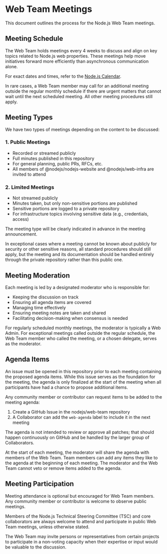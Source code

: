 # Web Team Meetings

This document outlines the process for the Node.js Web Team meetings.

## Meeting Schedule

The Web Team holds meetings every 4 weeks to discuss and align on key topics related to Node.js web properties. These meetings help move initiatives forward more efficiently than asynchronous communication alone.

For exact dates and times, refer to the [Node.js Calendar](https://nodejs.org/calendar).

In rare cases, a Web Team member may call for an additional meeting outside the regular monthly schedule if there are urgent matters that cannot wait until the next scheduled meeting. All other meeting procedures still apply.

## Meeting Types

We have two types of meetings depending on the content to be discussed:

### 1. Public Meetings

- Recorded or streamed publicly
- Full minutes published in this repository
- For general planning, public PRs, RFCs, etc.
- All members of @nodejs/nodejs-website and @nodejs/web-infra are invited to attend

### 2. Limited Meetings

- Not streamed publicly
- Minutes taken, but only non-sensitive portions are published
- Sensitive portions are logged to a private repository
- For infrastructure topics involving sensitive data (e.g., credentials, access)

The meeting type will be clearly indicated in advance in the meeting announcement.

In exceptional cases where a meeting cannot be known about publicly for security or other sensitive reasons, all standard procedures should still apply, but the meeting and its documentation should be handled entirely through the private repository rather than this public one.

## Meeting Moderation

Each meeting is led by a designated moderator who is responsible for:

- Keeping the discussion on track
- Ensuring all agenda items are covered
- Managing time effectively
- Ensuring meeting notes are taken and shared
- Facilitating decision-making when consensus is needed

For regularly scheduled monthly meetings, the moderator is typically a Web Admin. For exceptional meetings called outside the regular schedule, the Web Team member who called the meeting, or a chosen delegate, serves as the moderator.

## Agenda Items

An issue must be opened in this repository prior to each meeting containing the proposed agenda items. While this issue serves as the foundation for the meeting, the agenda is only finalized at the start of the meeting when all participants have had a chance to propose additional items.

Any community member or contributor can request items to be added to the meeting agenda:

1. Create a GitHub Issue in the nodejs/web-team repository
2. A Collaborator can add the `web-agenda` label to include it in the next meeting

The agenda is not intended to review or approve all patches; that should happen continuously on GitHub and be handled by the larger group of Collaborators.

At the start of each meeting, the moderator will share the agenda with members of the Web Team. Team members can add any items they like to the agenda at the beginning of each meeting. The moderator and the Web Team cannot veto or remove items added to the agenda.

## Meeting Participation

Meeting attendance is optional but encouraged for Web Team members. Any community member or contributor is welcome to observe public meetings.

Members of the Node.js Technical Steering Committee (TSC) and core collaborators are always welcome to attend and participate in public Web Team meetings, unless otherwise stated.

The Web Team may invite persons or representatives from certain projects to participate in a non-voting capacity when their expertise or input would be valuable to the discussion.
